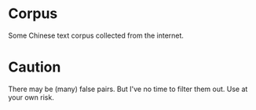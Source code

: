 # Corpus
Some Chinese text corpus collected from the internet.

# Caution
There may be (many) false pairs. But I've no time to filter them out. Use at your own risk.

